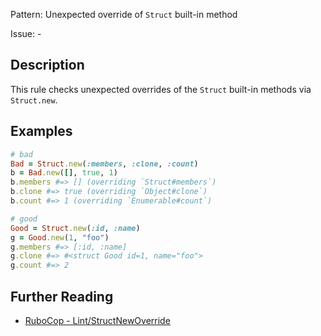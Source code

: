 Pattern: Unexpected override of `Struct` built-in method

Issue: -

## Description

This rule checks unexpected overrides of the `Struct` built-in methods via `Struct.new`.

## Examples

```ruby
# bad
Bad = Struct.new(:members, :clone, :count)
b = Bad.new([], true, 1)
b.members #=> [] (overriding `Struct#members`)
b.clone #=> true (overriding `Object#clone`)
b.count #=> 1 (overriding `Enumerable#count`)

# good
Good = Struct.new(:id, :name)
g = Good.new(1, "foo")
g.members #=> [:id, :name]
g.clone #=> #<struct Good id=1, name="foo">
g.count #=> 2
```

## Further Reading

* [RuboCop - Lint/StructNewOverride](https://docs.rubocop.org/rubocop/cops_lint.html#lintstructnewoverride)
